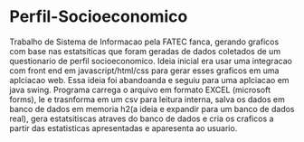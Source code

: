 # Perfil-Socioeconomico
Trabalho de Sistema de Informacao pela FATEC fanca, gerando graficos com base nas estatsiticas que foram geradas de dados coletados de um questionario de perfil socioeconomico.
Ideia inicial era usar uma integracao com front end em javascript/html/css para gerar esses graficos em uma aplciacao web. Essa ideia foi abandoanda e seguiu para uma aplciacao em java swing.
Programa carrega o arquivo em formato EXCEL (microsoft forms), le e trasnforma em um csv para leitura interna, salva os dados em banco de dados em memoria h2(a ideia e expandir para um banco de dados real), gera estatsitiscas atraves do banco de dados e cria os craficos a partir das estatisticas apresentadas e aparesenta ao usuario.
